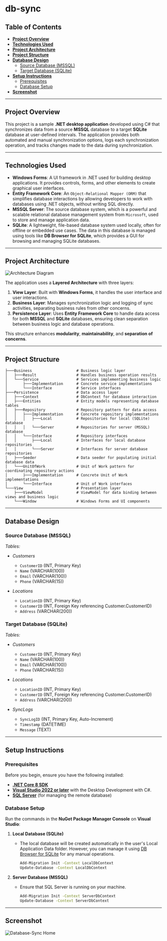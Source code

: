 ﻿# db-sync

## Table of Contents

- [**Project Overview**](#project-overview)
- [**Technologies Used**](#technologies-used)
- [**Project Architecture**](#project-architecture)
- [**Project Structure**](#project-structure)
- [**Database Design**](#database-design)
  - [Source Database (MSSQL)](#source-database-mssql)
  - [Target Database (SQLite)](#target-database-sqlite)
- [**Setup Instructions**](#setup-instructions)
  - [Prerequisites](#prerequisites)
  - [Database Setup](#database-setup)
- [**Screenshot**](#screenshot)

---

## Project Overview

This project is a sample **.NET desktop application** developed using C# that synchronizes data from a source **MSSQL** database to a target **SQLite** database at user-defined intervals. The application provides both automated and manual synchronization options, logs each synchronization operation, and tracks changes made to the data during synchronization.

---

## Technologies Used

- **Windows Forms**: A UI framework in .NET used for building desktop applications. It provides controls, forms, and other elements to create graphical user interfaces.
- **Entity Framework Core**: An ``Object-Relational Mapper (ORM)`` that simplifies database interactions by allowing developers to work with databases using .NET objects, without writing SQL directly.
- **MSSQL Server**: The source database system, which is a powerful and scalable relational database management system from ``Microsoft``, used to store and manage application data.
- **SQLite**: A lightweight, file-based database system used locally, often for offline or embedded use cases. The data in this database is managed using tools like **DB Browser for SQLite**, which provides a GUI for browsing and managing SQLite databases.
---

## Project Architecture

![Architecture Diagram](Assets/Diagrams/db-sync-architecture.svg)

The application uses a **Layered Architecture** with three layers:

1. **View Layer**: Built with **Windows Forms**, it handles the user interface and user interactions.
2. **Business Layer**: Manages synchronization logic and logging of sync activities, separating business rules from other concerns.
3. **Persistence Layer**: Uses **Entity Framework Core** to handle data access for both **MSSQL** and **SQLite** databases, ensuring clean separation between business logic and database operations.

This structure enhances **modularity**, **maintainability**, and **separation of concerns**.

---

## Project Structure

```
├───Business                    # Business logic layer
│   ├───Result                  # Handles business operation results
│   └───Service                 # Services implementing business logic
│       ├───Implementation      # Concrete service implementations
│       └───Interface           # Service interfaces
├───Persistence                 # Data access layer
│   ├───Context                 # DbContext for database interaction
│   ├───Entities                # Entity models representing database tables
│   ├───Repository              # Repository pattern for data access
│   │   ├───Implementation      # Concrete repository implementations
│   │   │   ├───Local           # Repositories for local (SQLite) database
│   │   │   └───Server          # Repositories for server (MSSQL) database
│   │   └───Interface           # Repository interfaces
│   │       ├───Local           # Interfaces for local database repositories
│   │       └───Server          # Interfaces for server database repositories
│   ├───Seeder                  # Data seeder for populating initial database data
│   └───UnitOfWork              # Unit of Work pattern for coordinating repository actions
│       ├───Implementation      # Concrete Unit of Work implementations
│       └───Interface           # Unit of Work interfaces
└───View                        # Presentation layer
    ├───ViewModel               # ViewModel for data binding between views and business logic
    └───Window                  # Windows Forms and UI components
```

---

## Database Design

### Source Database (MSSQL)

*Tables:*

- *Customers*
  - ``CustomerID`` (INT, Primary Key)
  - ``Name`` (VARCHAR(100))
  - ``Email`` (VARCHAR(100))
  - ``Phone`` (VARCHAR(15))

- *Locations*
  - ``LocationID`` (INT, Primary Key)
  - ``CustomerID`` (INT, Foreign Key referencing Customer.CustomerID)
  - ``Address`` (VARCHAR(200))

### Target Database (SQLite)

*Tables:*

- *Customers*
  - ``CustomerID`` (INT, Primary Key)
  - ``Name`` (VARCHAR(100))
  - ``Email`` (VARCHAR(100))
  - ``Phone`` (VARCHAR(15))

- *Locations*
  - ``LocationID`` (INT, Primary Key)
  - ``CustomerID`` (INT, Foreign Key referencing Customer.CustomerID)
  - ``Address`` (VARCHAR(200))

- *SyncLogs*
  - ``SyncLogID`` (INT, Primary Key, Auto-Increment)
  - ``Timestamp`` (DATETIME)
  - ``Message`` (TEXT)

---

## Setup Instructions

### Prerequisites

Before you begin, ensure you have the following installed:

- [**.NET Core 8 SDK**](https://dotnet.microsoft.com/download/dotnet/8.0)
- [**Visual Studio 2022 or later**](https://visualstudio.microsoft.com/downloads/) with the Desktop Development with C#.
- [**SQL Server**](https://www.microsoft.com/en-us/sql-server/sql-server-downloads) (for managing the remote database)


### Database Setup

Run the commands in the **NuGet Package Manager Console** on **Visual Studio**:

1. **Local Database (SQLite)**
   - The local database will be created automatically in the user's Local Application Data folder. However, you can manage it using [DB Browser for SQLite](https://sqlitebrowser.org/) for any manual operations.
     ```bash
     Add-Migration Init -Context LocalDbContext
     Update-Database -Context LocalDbContext
     ```

2. **Server Database (MSSQL)**
   - Ensure that SQL Server is running on your machine.
     ```bash
     Add-Migration Init -Context ServerDbContext
     Update-Database -Context ServerDbContext
     ```
---

## Screenshot

![Database-Sync Home](Assets/Screenshots/db-sync-home.jpeg)